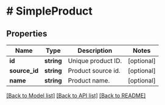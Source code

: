 # # SimpleProduct

## Properties

Name | Type | Description | Notes
------------ | ------------- | ------------- | -------------
**id** | **string** | Unique product ID. | [optional]
**source_id** | **string** | Product source id. | [optional]
**name** | **string** | Product name. | [optional]

[[Back to Model list]](../../README.md#models) [[Back to API list]](../../README.md#endpoints) [[Back to README]](../../README.md)
